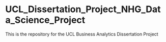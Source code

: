 # UCL_Dissertation_Project_NHG_Data_Science_Project
 This is the repository for the UCL Business Analytics Dissertation Project
